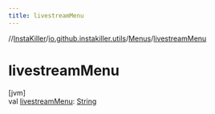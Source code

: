 ```yaml
---
title: livestreamMenu
---
```

//[InstaKiller](../../../index.html)/[io.github.instakiller.utils](../index.html)/[Menus](index.html)/[livestreamMenu](livestream-menu.html)



# livestreamMenu



[jvm]\
val [livestreamMenu](livestream-menu.html): [String](https://kotlinlang.org/api/latest/jvm/stdlib/kotlin/-string/index.html)




